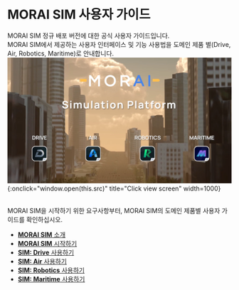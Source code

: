 # MORAI SIM 사용자 가이드

MORAI SIM 정규 배포 버전에 대한 공식 사용자 가이드입니다. <br>
MORAI SIM에서 제공하는 사용자 인터페이스 및 기능 사용법을 도메인 제품 별(Drive, Air, Robotics, Maritime)로 안내합니다.
![Image title](./img/sim-ug.png){:onclick="window.open(this.src)" title="Click view screen" width=1000}

<br>
MORAI SIM을 시작하기 위한 요구사항부터, MORAI SIM의 도메인 제품별 사용자 가이드를 확인하십시오.

 - [**MORAI SIM** 소개](intro)
 - [**MORAI SIM** 시작하기](getting-started)
 - [**SIM: Drive** 사용하기](simdrive)
 - [**SIM: Air** 사용하기](simair)
 - [**SIM: Robotics** 사용하기](simrobot)
 - [**SIM: Maritime** 사용하기](simmari)